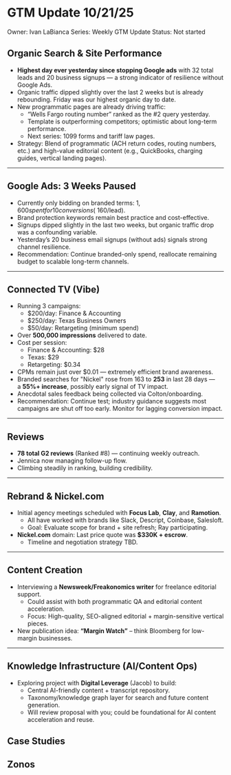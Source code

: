 # GTM Update 10/21/25

Owner: Ivan LaBianca
Series: Weekly GTM Update
Status: Not started

## Organic Search & Site Performance

- **Highest day ever yesterday since stopping Google ads** with 32 total leads and 20 business signups — a strong indicator of resilience without Google Ads.
- Organic traffic dipped slightly over the last 2 weeks but is already rebounding. Friday was our highest organic day to date.
- New programmatic pages are already driving traffic:
    - “Wells Fargo routing number” ranked as the #2 query yesterday.
    - Template is outperforming competitors; optimistic about long-term performance.
    - Next series: 1099 forms and tariff law pages.
- Strategy: Blend of programmatic (ACH return codes, routing numbers, etc.) and high-value editorial content (e.g., QuickBooks, charging guides, vertical landing pages).

---

## Google Ads: 3 Weeks Paused

- Currently only bidding on branded terms: $1,600 spent for 10 conversions (~$160/lead).
- Brand protection keywords remain best practice and cost-effective.
- Signups dipped slightly in the last two weeks, but organic traffic drop was a confounding variable.
- Yesterday’s 20 business email signups (without ads) signals strong channel resilience.
- Recommendation: Continue branded-only spend, reallocate remaining budget to scalable long-term channels.

---

## Connected TV (Vibe)

- Running 3 campaigns:
    - $200/day: Finance & Accounting
    - $250/day: Texas Business Owners
    - $50/day: Retargeting (minimum spend)
- Over **500,000 impressions** delivered to date.
- Cost per session:
    - Finance & Accounting: $28
    - Texas: $29
    - Retargeting: $0.34
- CPMs remain just over $0.01 — extremely efficient brand awareness.
- Branded searches for "Nickel" rose from 163 to **253** in last 28 days — a **55%+ increase**, possibly early signal of TV impact.
- Anecdotal sales feedback being collected via Colton/onboarding.
- Recommendation: Continue test; industry guidance suggests most campaigns are shut off too early. Monitor for lagging conversion impact.

---

## Reviews

- **78 total G2 reviews** (Ranked #8) — continuing weekly outreach.
- Jennica now managing follow-up flow.
- Climbing steadily in ranking, building credibility.

---

## Rebrand & Nickel.com

- Initial agency meetings scheduled with **Focus Lab**, **Clay**, and **Ramotion**.
    - All have worked with brands like Slack, Descript, Coinbase, Salesloft.
    - Goal: Evaluate scope for brand + site refresh; Ray participating.
- **Nickel.com** domain: Last price quote was **$330K + escrow**.
    - Timeline and negotiation strategy TBD.

---

## Content Creation

- Interviewing a **Newsweek/Freakonomics writer** for freelance editorial support.
    - Could assist with both programmatic QA and editorial content acceleration.
    - Focus: High-quality, SEO-aligned editorial + margin-sensitive vertical pieces.
- New publication idea: **“Margin Watch”** – think Bloomberg for low-margin businesses.

---

## Knowledge Infrastructure (AI/Content Ops)

- Exploring project with **Digital Leverage** (Jacob) to build:
    - Central AI-friendly content + transcript repository.
    - Taxonomy/knowledge graph layer for search and future content generation.
    - Will review proposal with you; could be foundational for AI content acceleration and reuse.

## Case Studies

## Zonos